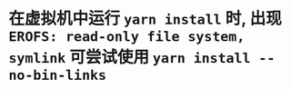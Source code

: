 # 在虚拟机中运行 `yarn install` 时, 出现 `EROFS: read-only file system, symlink` 可尝试使用 `yarn install --no-bin-links`
